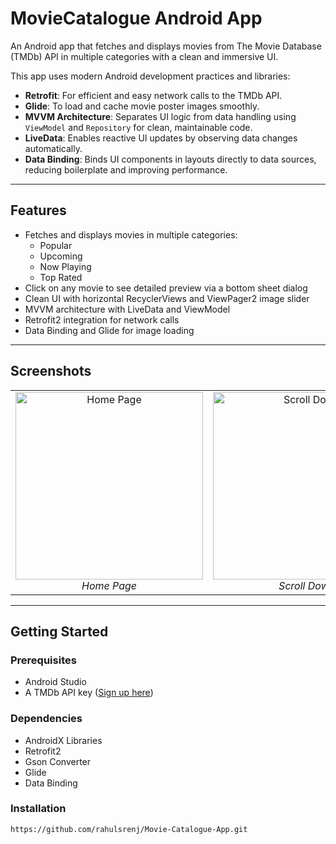 # MovieCatalogue Android App

An Android app that fetches and displays movies from The Movie Database (TMDb) API in multiple categories with a clean and immersive UI.

This app uses modern Android development practices and libraries:

- **Retrofit**: For efficient and easy network calls to the TMDb API.  
- **Glide**: To load and cache movie poster images smoothly.  
- **MVVM Architecture**: Separates UI logic from data handling using `ViewModel` and `Repository` for clean, maintainable code.  
- **LiveData**: Enables reactive UI updates by observing data changes automatically.  
- **Data Binding**: Binds UI components in layouts directly to data sources, reducing boilerplate and improving performance.

---

## Features

- Fetches and displays movies in multiple categories:  
  - Popular  
  - Upcoming  
  - Now Playing  
  - Top Rated  
- Click on any movie to see detailed preview via a bottom sheet dialog  
- Clean UI with horizontal RecyclerViews and ViewPager2 image slider  
- MVVM architecture with LiveData and ViewModel  
- Retrofit2 integration for network calls  
- Data Binding and Glide for image loading  

---

## Screenshots

<table>
  <tr>
    <td align="center">
      <img src="https://github.com/user-attachments/assets/7b8f4d35-8416-4459-816c-fd4ad94e9b6a" alt="Home Page" width="300"/><br>
      <em>Home Page</em>
    </td>
    <td align="center">
      <img src="https://github.com/user-attachments/assets/39e70de0-b42a-4df9-8435-5e2aac92a88a" alt="Scroll Down" width="300"/><br>
      <em>Scroll Down</em>
    </td>
    <td align="center">
      <img src="https://github.com/user-attachments/assets/b1c7e5cd-8dd1-4bd5-a860-e076984d0581"  alt="Scroll Down" width="300"/><br>
      <em>Movie Preview</em>
    </td>
  </tr>
</table>

---

## Getting Started

### Prerequisites

- Android Studio  
- A TMDb API key ([Sign up here](https://www.themoviedb.org/))  

### Dependencies

- AndroidX Libraries  
- Retrofit2  
- Gson Converter  
- Glide  
- Data Binding  

### Installation

```bash
https://github.com/rahulsrenj/Movie-Catalogue-App.git

